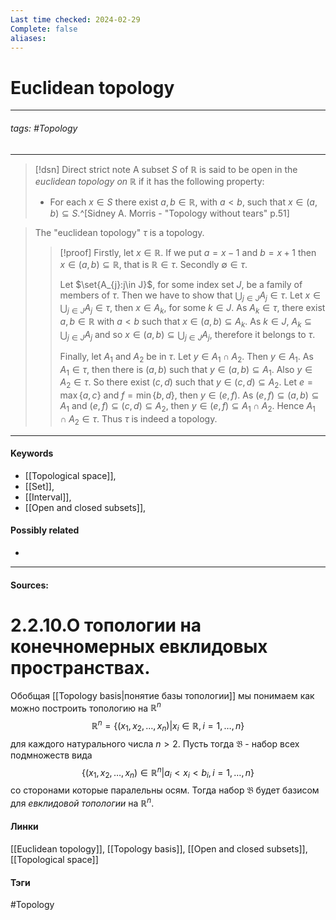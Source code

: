```yaml
---
Last time checked: 2024-02-29
Complete: false
aliases:
---
```

# Euclidean topology
***
###### tags: #Topology 
***
>[!dsn] Direct strict note
>A subset $S$ of $\mathbb{R}$ is said to be open in the *euclidean topology on $\mathbb{R}$* if it has the following property:
>- For each $x\in S$ there exist $a,b\in\mathbb{R}$, with $a<b$, such that $x\in(a,b)\subseteq S$.^[Sidney A. Morris - "Topology without tears" p.51]

>The "euclidean topology" $\tau$ is a topology.
>>[!proof]
>>Firstly, let $x\in\mathbb{R}$. If we put $a=x-1$ and $b=x+1$ then $x\in(a,b)\subseteq\mathbb{R}$, that is $\mathbb{R}\in\tau$. Secondly $\emptyset\in\tau$.
>>
>>Let $\set{A_{j}:j\in J}$, for some index set $J$, be a family of members of $\tau$. Then we have to show that $\bigcup_{j\in J}A_{j}\in\tau$. Let $x\in\bigcup_{j\in J}A_{j}\in\tau$, then $x\in A_{k}$, for some $k\in J$. As $A_{k}\in\tau$, there exist $a,b\in\mathbb{R}$ with $a<b$ such that $x\in(a,b)\subseteq A_{k}$. As $k\in J$, $A_{k}\subseteq\bigcup_{j\in J}A_{j}$ and so $x\in(a,b)\subseteq\bigcup_{j\in J}A_{j}$, therefore it belongs to $\tau$.
>>
>>Finally, let $A_{1}$ and  $A_{2}$ be in $\tau$. Let $y\in A_{1}\cap A_{2}$. Then $y\in A_{1}$. As $A_{1}\in\tau$, then there is $(a,b)$ such that $y\in(a,b)\subseteq A_{1}$. Also $y\in A_{2}\in\tau$. So there exist $(c,d)$ such that $y\in(c,d)\subseteq A_{2}$. Let $e=\max\{a,c\}$ and $f=\min\{b,d\}$, then $y\in(e,f)$. As $(e,f)\subseteq(a,b)\subseteq A_{1}$ and $(e,f)\subseteq(c,d)\subseteq A_{2}$, then $y\in(e,f)\subseteq A_{1}\cap A_{2}$. Hence $A_{1}\cap A_{2}\in\tau$.
>>Thus $\tau$ is indeed a topology. 
***
#### Keywords
- [[Topological space]],
- [[Set]],
- [[Interval]],
- [[Open and closed subsets]],
#### Possibly related
- 
***
#### Sources:

# 2.2.10.О топологии на конечномерных евклидовых пространствах.
Обобщая [[Topology basis|понятие базы топологии]] мы понимаем как можно построить топологию на $\mathbb{R}^n$ 
$$\mathbb{R}^n=\{(x_1,x_2,\dots,x_n)|x_i\in\mathbb{R},i=1,\dots,n\}$$ для каждого натурального числа $n>2$. Пусть тогда $\mathfrak{B}$ - набор всех подмножеств вида $$\{(x_1,x_2,\dots,x_n)\in\mathbb{R}^n|a_i<x_i<b_{i},i=1,\dots,n\}$$ со сторонами которые паралельны осям. Тогда набор $\mathfrak{B}$ будет базисом для *евклидовой топологии* на $\mathbb{R}^n$.

#### Линки
[[Euclidean topology]],
[[Topology basis]],
[[Open and closed subsets]],
[[Topological space]]
#### Тэги 
 #Topology